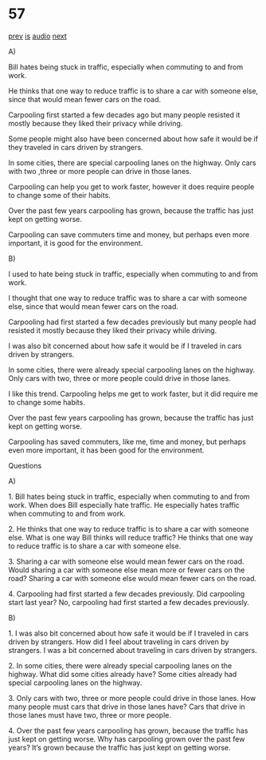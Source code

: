 # 57

[prev](../en/story_56.md)
[is](../is/story_57.md)
[audio](../audio/story_57.mp3)
[next](../en/story_58.md)

A\)

Bill hates being stuck in traffic, especially when commuting to and from
work.

He thinks that one way to reduce traffic is to share a car with someone
else, since that would mean fewer cars on the road.

Carpooling first started a few decades ago but many people resisted it
mostly because they liked their privacy while driving.

Some people might also have been concerned about how safe it would be if
they traveled in cars driven by strangers.

In some cities, there are special carpooling lanes on the highway. Only
cars with two ,three or more people can drive in those lanes.

Carpooling can help you get to work faster, however it does require
people to change some of their habits.

Over the past few years carpooling has grown, because the traffic has
just kept on getting worse.

Carpooling can save commuters time and money, but perhaps even more
important, it is good for the environment.

B\)

I used to hate being stuck in traffic, especially when commuting to and
from work.

I thought that one way to reduce traffic was to share a car with someone
else, since that would mean fewer cars on the road.

Carpooling had first started a few decades previously but many people
had resisted it mostly because they liked their privacy while driving.

I was also bit concerned about how safe it would be if I traveled in
cars driven by strangers.

In some cities, there were already special carpooling lanes on the
highway. Only cars with two, three or more people could drive in those
lanes.

I like this trend. Carpooling helps me get to work faster, but it did
require me to change some habits.

Over the past few years carpooling has grown, because the traffic has
just kept on getting worse.

Carpooling has saved commuters, like me, time and money, but perhaps
even more important, it has been good for the environment.

Questions

A\)

1\. Bill hates being stuck in traffic, especially when commuting to and
from work. When does Bill especially hate traffic. He especially hates
traffic when commuting to and from work.

2\. He thinks that one way to reduce traffic is to share a car with
someone else. What is one way Bill thinks will reduce traffic? He thinks
that one way to reduce traffic is to share a car with someone else.

3\. Sharing a car with someone else would mean fewer cars on the road.
Would sharing a car with someone else mean more or fewer cars on the
road? Sharing a car with someone else would mean fewer cars on the road.

4\. Carpooling had first started a few decades previously. Did
carpooling start last year? No, carpooling had first started a few
decades previously.

B\)

1\. I was also bit concerned about how safe it would be if I traveled in
cars driven by strangers. How did I feel about traveling in cars driven
by strangers. I was a bit concerned about traveling in cars driven by
strangers.

2\. In some cities, there were already special carpooling lanes on the
highway. What did some cities already have? Some cities already had
special carpooling lanes on the highway.

3\. Only cars with two, three or more people could drive in those lanes.
How many people must cars that drive in those lanes have? Cars that
drive in those lanes must have two, three or more people.

4\. Over the past few years carpooling has grown, because the traffic
has just kept on getting worse. Why has carpooling grown over the past
few years? It’s grown because the traffic has just kept on getting
worse.
